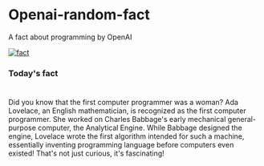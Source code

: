 
# Openai-random-fact
 A fact about programming by OpenAI

[![fact](https://github.com/MarioVidoni/openai-daily-fact/actions/workflows/main.yml/badge.svg)](https://github.com/MarioVidoni/openai-daily-fact/actions/workflows/main.yml)

### Today's fact
# 
Did you know that the first computer programmer was a woman? Ada Lovelace, an English mathematician, is recognized as the first computer programmer. She worked on Charles Babbage's early mechanical general-purpose computer, the Analytical Engine. While Babbage designed the engine, Lovelace wrote the first algorithm intended for such a machine, essentially inventing programming language before computers even existed! That's not just curious, it's fascinating!